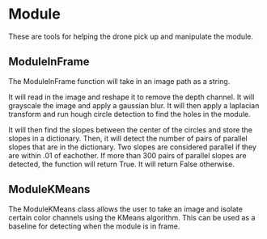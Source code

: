 # Module
These are tools for helping the drone pick up and manipulate the module.

## ModuleInFrame
The ModuleInFrame function will take in an image path as a string.

It will read in the image and reshape it to remove the depth channel.
It will grayscale the image and apply a gaussian blur.
It will then apply a laplacian transform and run hough circle detection to find the holes in the module.

It will then find the slopes between the center of the circles and store the slopes in a dictionary.
Then, it will detect the number of pairs of parallel slopes that are in the dictionary. Two slopes are considered parallel if they are within .01 of eachother.
If more than 300 pairs of parallel slopes are detected, the function will return True. It will return False otherwise.

## ModuleKMeans
The ModuleKMeans class allows the user to take an image and isolate certain color channels
using the KMeans algorithm. This can be used as a baseline for detecting when the module is
in frame.
